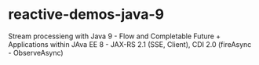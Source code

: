 # reactive-demos-java-9
Stream processieng with Java 9 - Flow and Completable Future
\+ Applications within JAva EE 8 - JAX-RS 2.1 (SSE, Client), CDI 2.0 (fireAsync - ObserveAsync)

